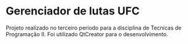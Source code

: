 # Gerenciador de lutas UFC

Projeto realizado no terceiro período para a disciplina de Tecnicas de Programação II.
Foi utilizado QtCreator para o desenvolvimento.
